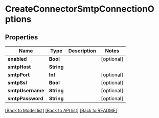 # CreateConnectorSmtpConnectionOptions

## Properties
Name | Type | Description | Notes
------------ | ------------- | ------------- | -------------
**enabled** | **Bool** |  | [optional] 
**smtpHost** | **String** |  | 
**smtpPort** | **Int** |  | [optional] 
**smtpSsl** | **Bool** |  | [optional] 
**smtpUsername** | **String** |  | [optional] 
**smtpPassword** | **String** |  | [optional] 

[[Back to Model list]](../README#documentation-for-models) [[Back to API list]](../README#documentation-for-api-endpoints) [[Back to README]](../README)


